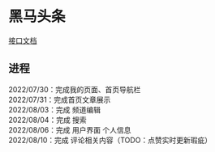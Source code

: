 # 黑马头条 
[接口文档](http://liufusong.top:8000/) 
## 进程  
2022/07/30：完成我的页面、首页导航栏  
2022/07/31：完成首页文章展示  
2022/08/03：完成 频道编辑  
2022/08/04：完成 搜索  
2022/08/06：完成 用户界面 个人信息  
2022/08/10：完成 评论相关内容（TODO：点赞实时更新瑕疵）  